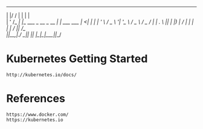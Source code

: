 




  _  __     _                          _            
 | |/ /    | |                        | |           
 | ' /_   _| |__   ___ _ __ _ __   ___| |_ ___  ___ 
 |  <| | | | '_ \ / _ \ '__| '_ \ / _ \ __/ _ \/ __|
 | . \ |_| | |_) |  __/ |  | | | |  __/ ||  __/\__ \
 |_|\_\__,_|_.__/ \___|_|  |_| |_|\___|\__\___||___/
                                                    
                                                                                        
                                                    

# Kubernetes Getting Started

	http://kubernetes.io/docs/


# References

    https://www.docker.com/
    https://kubernetes.io
                                                             

    